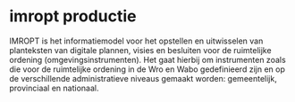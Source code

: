 # imropt productie

IMROPT is het informatiemodel voor het opstellen en uitwisselen van planteksten van digitale plannen, visies en besluiten voor de ruimtelijke ordening (omgevingsinstrumenten). Het gaat hierbij om instrumenten zoals die voor de ruimtelijke ordening in de Wro en Wabo gedefinieerd zijn en op de verschillende administratieve niveaus gemaakt worden: gemeentelijk, provinciaal en nationaal.